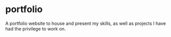 # portfolio
A portfolio website to house and present my skills, as well as projects I have had the privilege to work on.
